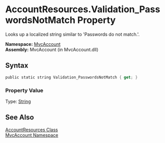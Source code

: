 AccountResources.Validation_PasswordsNotMatch Property
======================================================
Looks up a localized string similar to 'Passwords do not match.'.

**Namespace:** [MvcAccount][1]  
**Assembly:** MvcAccount (in MvcAccount.dll)

Syntax
------

```csharp
public static string Validation_PasswordsNotMatch { get; }
```

### Property Value
Type: [String][2]

See Also
--------
[AccountResources Class][3]  
[MvcAccount Namespace][1]  

[1]: ../README.md
[2]: http://msdn2.microsoft.com/en-us/library/s1wwdcbf
[3]: README.md